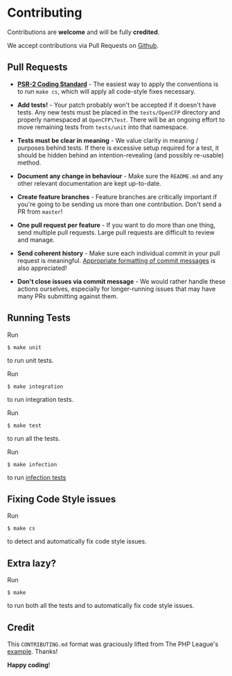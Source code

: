 # Contributing

Contributions are **welcome** and will be fully **credited**.

We accept contributions via Pull Requests on [Github](https://github.com/opencfp/opencfp).

## Pull Requests

- **[PSR-2 Coding Standard](https://github.com/php-fig/fig-standards/blob/master/accepted/PSR-2-coding-style-guide.md)** - The easiest way to apply the conventions is to run `make cs`, which will apply all code-style fixes necessary.

- **Add tests!** - Your patch probably won't be accepted if it doesn't have tests. Any new tests must be placed in the `tests/OpenCFP` directory and properly namespaced at `OpenCFP\Test`. There will be an ongoing effort to move remaining tests from `tests/unit` into that namespace.

- **Tests must be clear in meaning** - We value clarity in meaning / purposes behind tests. If there is excessive setup required for a test, it should be hidden behind an intention-revealing (and possibly re-usable) method.

- **Document any change in behaviour** - Make sure the `README.md` and any other relevant documentation are kept up-to-date.

- **Create feature branches** - Feature branches are critically important if you're going to be sending us more than one contribution. Don't send a PR from `master`!

- **One pull request per feature** - If you want to do more than one thing, send multiple pull requests. Large pull requests are difficult to review and manage.

- **Send coherent history** - Make sure each individual commit in your pull request is meaningful. [Appropriate formatting of commit messages](http://chris.beams.io/posts/git-commit/) is also appreciated!

- **Don't close issues via commit message** - We would rather handle these actions ourselves, especially for longer-running issues that may have many PRs submitting against them.

## Running Tests

Run

```
$ make unit
```

to run unit tests.

Run

```
$ make integration
```

to run integration tests.

Run

```
$ make test
```

to run all the tests.

Run 
```
$ make infection
```

to run [infection tests](https://infection.github.io/guide/)

## Fixing Code Style issues

Run

```
$ make cs
```

to detect and automatically fix code style issues.

## Extra lazy?

Run

```
$ make
```

to run both all the tests and to automatically fix code style issues. 

## Credit

This `CONTRIBUTING.md` format was graciously lifted from The PHP League's [example](https://github.com/thephpleague/skeleton/blob/master/CONTRIBUTING.md). Thanks!

**Happy coding**!
